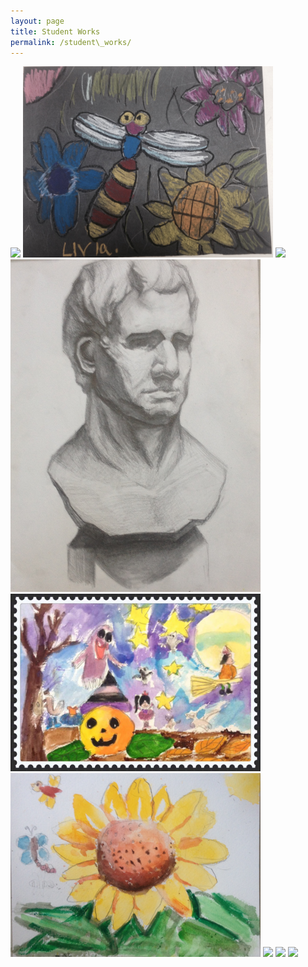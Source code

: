 ```yaml
---
layout: page
title: Student Works
permalink: /student\_works/
---
```


<img src="/assets/images/student_works/studentart1.JPG" width="400">
<img src="/assets/images/student_works/studentart2.JPG" width="400">
<img src="/assets/images/student_works/studentart3.JPG" width="400">
<img src="/assets/images/student_works/studentart4.JPG" width="400">
<img src="/assets/images/student_works/studentart5.JPG" width="400">
<img src="/assets/images/student_works/studentart6.JPG" width="400">
<img src="/assets/images/student_works/studentart7.JPG" width="400">
<img src="/assets/images/student_works/studentart8.JPG" width="400">
<img src="/assets/images/student_works/studentart9.JPG" width="400">
